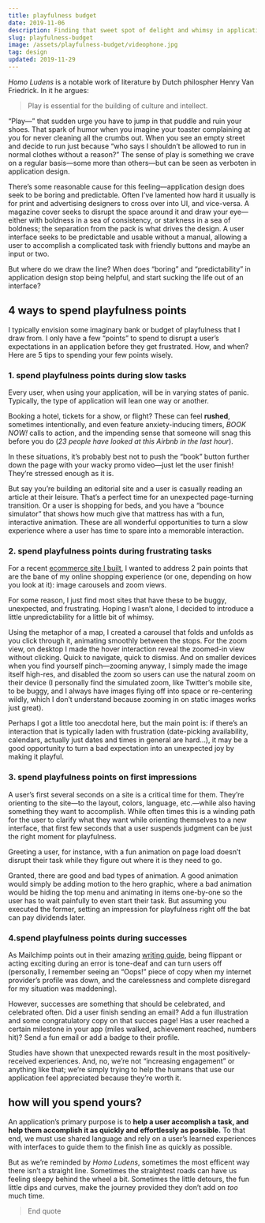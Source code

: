 ```yaml
---
title: playfulness budget
date: 2019-11-06
description: Finding that sweet spot of delight and whimsy in application design
slug: playfulness-budget
image: /assets/playfulness-budget/videophone.jpg
tag: design
updated: 2019-11-29
---
```


_Homo Ludens_ is a notable work of literature by Dutch philospher Henry Van Friedrick. In it he
argues:

> Play is essential for the building of culture and intellect.

“Play—” that sudden urge you have to jump in that puddle and ruin your shoes. That spark of humor
when you imagine your toaster complaining at you for never cleaning all the crumbs out. When you see
an empty street and decide to run just because “who says I shouldn’t be allowed to run in normal
clothes without a reason?” The sense of play is something we crave on a regular basis—some more than
others—but can be seen as verboten in application design.

There’s some reasonable cause for this feeling—application design does seek to be boring and
predictable. Often I’ve lamented how hard it usually is for print and advertising designers to cross
over into UI, and vice-versa. A magazine cover seeks to disrupt the space around it and draw your
eye—either with boldness in a sea of consistency, or starkness in a sea of boldness; the separation
from the pack is what drives the design. A user interface seeks to be predictable and usable without
a manual, allowing a user to accomplish a complicated task with friendly buttons and maybe an input
or two.

But where do we draw the line? When does “boring” and “predictability” in application design stop
being helpful, and start sucking the life out of an interface?

## 4 ways to spend playfulness points

I typically envision some imaginary bank or budget of playfulness that I draw from. I only have a
few “points” to spend to disrupt a user’s expectations in an application before they get frustrated.
How, and when? Here are 5 tips to spending your few points wisely.

### 1. spend playfulness points during slow tasks

Every user, when using your application, will be in varying states of panic. Typically, the type of
application will lean one way or another.

Booking a hotel, tickets for a show, or flight? These can feel **rushed**, sometimes intentionally,
and even feature anxiety-inducing timers, _BOOK NOW!_ calls to action, and the impending sense that
someone will snag this before you do (_23 people have looked at this Airbnb in the last hour_).

In these situations, it’s probably best not to push the “book” button further down the page with
your wacky promo video—just let the user finish! They’re stressed enough as it is.

But say you’re building an editorial site and a user is casually reading an article at their
leisure. That’s a perfect time for an unexpected page-turning transition. Or a user is shopping for
beds, and you have a “bounce simulator” that shows how much give that mattress has with a fun,
interactive animation. These are all wonderful opportunities to turn a slow experience where a user
has time to spare into a memorable interaction.

### 2. spend playfulness points during frustrating tasks

For a recent [ecommerce site I built][lkg], I wanted to address 2 pain points that are the bane of
my online shopping experience (or one, depending on how you look at it): image carousels and zoom
views.

For some reason, I just find most sites that have these to be buggy, unexpected, and frustrating.
Hoping I wasn’t alone, I decided to introduce a little unpredictability for a little bit of whimsy.

Using the metaphor of a map, I created a carousel that folds and unfolds as you click through it,
animating smoothly between the stops. For the zoom view, on desktop I made the hover interaction
reveal the zoomed-in view without clicking. Quick to navigate, quick to dismiss. And on smaller
devices when you find yourself pinch—zooming anyway, I simply made the image itself high-res, and
disabled the zoom so users can use the natural zoom on their device (I personally find the simulated
zoom, like Twitter’s mobile site, to be buggy, and I always have images flying off into space or
re-centering wildly, which I don’t understand because zooming in on static images works just great).

Perhaps I got a little too anecdotal here, but the main point is: if there’s an interaction that is
typically laden with frustration (date-picking availability, calendars, actually just dates and
times in general are hard…), it may be a good opportunity to turn a bad expectation into an
unexpected joy by making it playful.

### 3. spend playfulness points on first impressions

A user’s first several seconds on a site is a critical time for them. They’re orienting to the
site—to the layout, colors, language, etc.—while also having something they want to accomplish.
While often times this is a winding path for the user to clarify what they want while orienting
themselves to a new interface, that first few seconds that a user suspends judgment can be just the
right moment for playfulness.

Greeting a user, for instance, with a fun animation on page load doesn’t disrupt their task while
they figure out where it is they need to go.

Granted, there are good and bad types of animation. A good animation would simply be adding motion
to the hero graphic, where a bad animation would be hiding the top menu and animating in items
one-by-one so the user has to wait painfully to even start their task. But assuming you executed the
former, setting an impression for playfulness right off the bat can pay dividends later.

### 4.spend playfulness points during successes

As Mailchimp points out in their amazing [writing guide][mc], being flippant or acting exciting
during an error is tone-deaf and can turn users off (personally, I remember seeing an “Oops!” piece
of copy when my internet provider’s profile was down, and the carelessness and complete disregard
for my situation was maddening).

However, successes are something that should be celebrated, and celebrated often. Did a user finish
sending an email? Add a fun illustration and some congratulatory copy on that succes page! Has a
user reached a certain milestone in your app (miles walked, achievement reached, numbers hit)? Send
a fun email or add a badge to their profile.

Studies have shown that unexpected rewards result in the most positively-received experiences. And,
no, we’re not “increasing engagement” or anything like that; we’re simply trying to help the humans
that use our application feel appreciated because they’re worth it.

## how will you spend yours?

An application’s primary purpose is to **help a user accomplish a task, and help them accomplish it
as quickly and effortlessly as possible.** To that end, we must use shared language and rely on a
user’s learned experiences with interfaces to guide them to the finish line as quickly as possible.

But as we’re reminded by _Homo Ludens_, sometimes the most efficent way there isn’t a straight line.
Sometimes the straightest roads can have us feeling sleepy behind the wheel a bit. Sometimes the
little detours, the fun little dips and curves, make the journey provided they don’t add on _too_
much time.

> End quote

[lkg]: https://littleknowngoods.com
[mc]: https://
